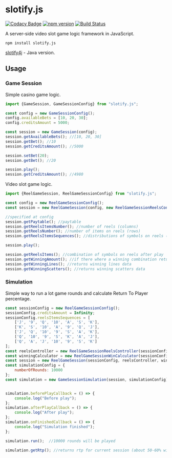 # slotify.js

[![Codacy Badge](https://api.codacy.com/project/badge/Grade/eb1e7f9f099c438383a1da89d37b8e2f)](https://app.codacy.com/app/sta-ger/slotify.js?utm_source=github.com&utm_medium=referral&utm_content=sta-ger/slotify.js&utm_campaign=Badge_Grade_Dashboard)
[![npm version](https://badge.fury.io/js/slotify.js.svg)](https://badge.fury.io/js/slotify.js)
[![Build Status](https://travis-ci.org/sta-ger/slotify.js.svg?branch=master)](https://travis-ci.org/sta-ger/slotify.js)

A server-side video slot game logic framework in JavaScript.

`npm install slotify.js`

[slotify4j](https://github.com/sta-ger/slotify4j) - Java version.

## Usage

### Game Session

Simple casino game logic.

```js
import {GameSession, GameSessionConfig} from "slotify.js";

const config = new GameSessionConfig();
config.availableBets = [10, 20, 30];
config.creditsAmount = 5000;

const session = new GameSession(config);
session.getAvailableBets(); //[10, 20, 30]
session.getBet(); //10
session.getCreditsAmount(); //5000

session.setBet(20);
session.getBet(); //20

session.play();
session.getCreditsAmount(); //4980
```

Video slot game logic.

```js
import {ReelGameSession, ReelGameSessionConfig} from "slotify.js";

const config = new ReelGameSessionConfig();
const session = new ReelGameSession(config, new ReelGameSessionReelsController(config), new ReelGameSessionWinCalculator(config));

//specified at config
session.getPaytable(); //paytable
session.getReelsItemsNumber(); //number of reels (columns)
session.getReelsNumber(); //number of items on reels (rows)
session.getReelsItemsSequences(); //distributions of symbols on reels (probabilities)

session.play();

session.getReelsItems(); //combination of symbols on reels after play
session.getWinningAmount(); //if there where a winning combination returns total winning amount
session.getWinningLines(); //returns winning lines data
session.getWinningScatters(); //returns winning scatters data
```

### Simulation

Simple way to run a lot game rounds and calculate Return To Player percentage.

```js
const sessionConfig = new ReelGameSessionConfig();
sessionConfig.creditsAmount = Infinity;
sessionConfig.reelsItemsSequences = [
    ['J', '9', 'Q', '10', 'A', 'S', 'K'],
    ['K', 'S', '10', 'A', '9', 'Q', 'J'],
    ['J', 'Q', '10', '9', 'S', 'A', 'K'],
    ['Q', '10', '9', 'S', 'K', 'A', 'J'],
    ['Q', 'A', 'J', '10', '9', 'S', 'K']
];
const reelsController = new ReelGameSessionReelsController(sessionConfig);
const winningCalculator = new ReelGameSessionWinCalculator(sessionConfig);
const session = new ReelGameSession(sessionConfig, reelsController, winningCalculator);
const simulationConfig = {
    numberOfRounds: 10000
};
const simulation = new GameSessionSimulation(session, simulationConfig);


simulation.beforePlayCallback = () => {
    console.log("Before play");
};
simulation.afterPlayCallback = () => {
    console.log("After play");
};
simulation.onFinishedCallback = () => {
    console.log("Simulation finished");
};

simulation.run();  //10000 rounds will be played

simulation.getRtp(); //returns rtp for current session (about 50-60% with symbols distributions specified earlier at session config) 
```
